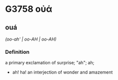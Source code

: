 # G3758 οὐά

## ouá

_(oo-ah' | oo-AH | oo-AH)_

### Definition

a primary exclamation of surprise; "ah"; ah; 

- ah! ha! an interjection of wonder and amazement
